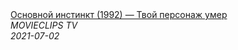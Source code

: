 <!--2024-01-24 01:23:40-->
<div class="yb">
  <a class="nodecor" href="/posts.html?kinoroliki/osnovnoj_instinkt_1992_tvoj_personaj_umer">
    <img class="preview" data-videoid="QHC9VmzQBk4" src="https://i.ytimg.com/vi/QHC9VmzQBk4/hqdefault.jpg" align="middle" alt="">
  </a>
  <div class="inlbl text">
    <a class="nodecor" href="/posts.html?kinoroliki/osnovnoj_instinkt_1992_tvoj_personaj_umer">Основной инстинкт (1992) — Твой персонаж умер</a><br>
    <i class="smaller2">MOVIECLIPS TV</i><br>
    <i class="smaller3">2021-07-02</i>
  </div>
</div>
